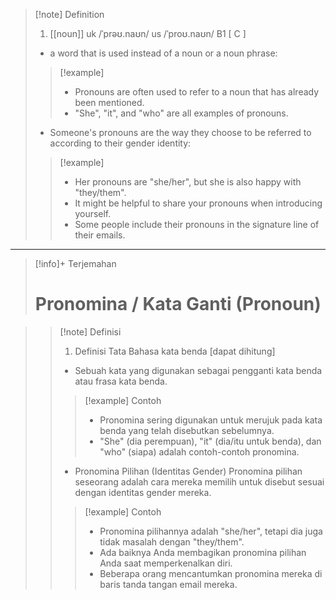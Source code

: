 >[!note] Definition
>1. [[noun]]
uk  /ˈprəʊ.naʊn/ us  /ˈproʊ.naʊn/
B1 [ C ]
>- a word that is used instead of a noun or a noun phrase:
> > [!example] 
> > - Pronouns are often used to refer to a noun that has already been mentioned.
> > - "She", "it", and "who" are all examples of pronouns.
> - Someone's pronouns are the way they choose to be referred to according to their gender identity:
> > [!example] 
> > - Her pronouns are "she/her", but she is also happy with "they/them".
> > - It might be helpful to share your pronouns when introducing yourself.
> > - Some people include their pronouns in the signature line of their emails.

---

>[!info]+ Terjemahan
> # Pronomina / Kata Ganti (Pronoun)

> > [!note] Definisi
> > 1. Definisi Tata Bahasa
kata benda [dapat dihitung]
> > - Sebuah kata yang digunakan sebagai pengganti kata benda atau frasa kata benda.
> > > [!example] Contoh
> > > - Pronomina sering digunakan untuk merujuk pada kata benda yang telah disebutkan sebelumnya.
> > > - "She" (dia perempuan), "it" (dia/itu untuk benda), dan "who" (siapa) adalah contoh-contoh pronomina.
> > - Pronomina Pilihan (Identitas Gender)
> >   Pronomina pilihan seseorang adalah cara mereka memilih untuk disebut sesuai dengan identitas gender mereka.
> > > [!example] Contoh
> > > - Pronomina pilihannya adalah "she/her", tetapi dia juga tidak masalah dengan "they/them".
> > > - Ada baiknya Anda membagikan pronomina pilihan Anda saat memperkenalkan diri.
> > > - Beberapa orang mencantumkan pronomina mereka di baris tanda tangan email mereka.